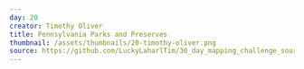 ```yaml
---
day: 20
creator: Timothy Oliver
title: Pennsylvania Parks and Preserves
thumbnail: /assets/thumbnails/20-timothy-oliver.png
source: https://github.com/LuckyLaharlTim/30_day_mapping_challenge_source/raw/main/30DayMappingWork/all_maps.Rmd  
---
```

